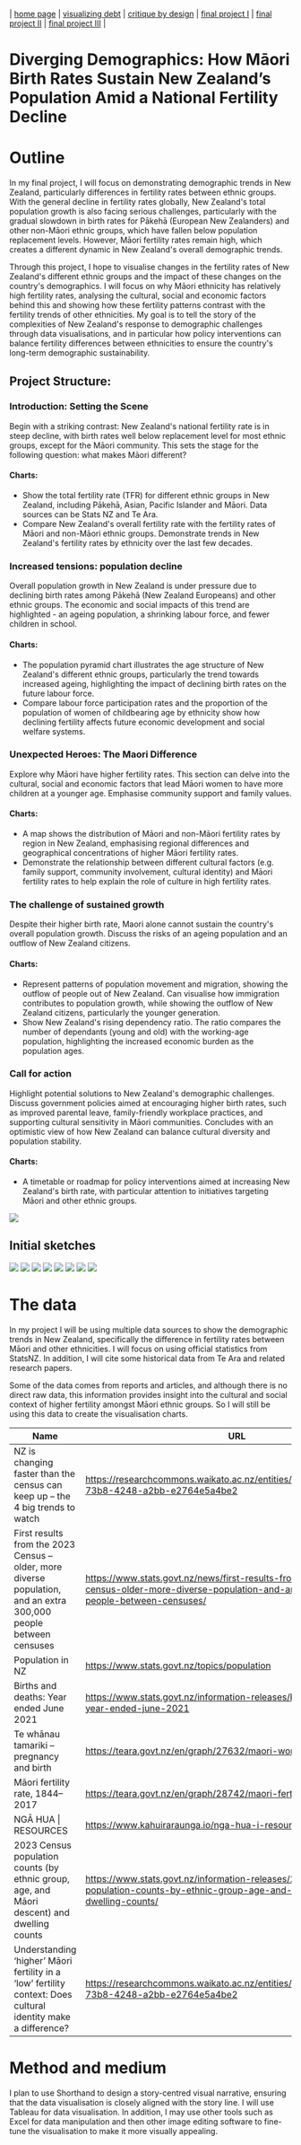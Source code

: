 | [home page](https://francesxliu.github.io/DataVizPorfolio/) | [visualizing debt](visualizing-government-debt) | [critique by design](critique-by-design) | [final project I](final-project-part-one) | [final project II](final-project-part-two) | [final project III](final-project-part-three) |

# Diverging Demographics: How Māori Birth Rates Sustain New Zealand’s Population Amid a National Fertility Decline

# Outline
In my final project, I will focus on demonstrating demographic trends in New Zealand, particularly differences in fertility rates between ethnic groups. With the general decline in fertility rates globally, New Zealand's total population growth is also facing serious challenges, particularly with the gradual slowdown in birth rates for Pākehā (European New Zealanders) and other non-Māori ethnic groups, which have fallen below population replacement levels. However, Māori fertility rates remain high, which creates a different dynamic in New Zealand's overall demographic trends.

Through this project, I hope to visualise changes in the fertility rates of New Zealand's different ethnic groups and the impact of these changes on the country's demographics. I will focus on why Māori ethnicity has relatively high fertility rates, analysing the cultural, social and economic factors behind this and showing how these fertility patterns contrast with the fertility trends of other ethnicities. My goal is to tell the story of the complexities of New Zealand's response to demographic challenges through data visualisations, and in particular how policy interventions can balance fertility differences between ethnicities to ensure the country's long-term demographic sustainability.


## Project Structure:
### Introduction: Setting the Scene
Begin with a striking contrast: New Zealand's national fertility rate is in steep decline, with birth rates well below replacement level for most ethnic groups, except for the Māori community. This sets the stage for the following question: what makes Māori different?
#### Charts:
- Show the total fertility rate (TFR) for different ethnic groups in New Zealand, including Pākehā, Asian, Pacific Islander and Māori. Data sources can be Stats NZ and Te Ara.
- Compare New Zealand's overall fertility rate with the fertility rates of Māori and non-Māori ethnic groups. Demonstrate trends in New Zealand's fertility rates by ethnicity over the last few decades.

### Increased tensions: population decline
Overall population growth in New Zealand is under pressure due to declining birth rates among Pākehā (New Zealand Europeans) and other ethnic groups. The economic and social impacts of this trend are highlighted - an ageing population, a shrinking labour force, and fewer children in school.
#### Charts:
- The population pyramid chart illustrates the age structure of New Zealand's different ethnic groups, particularly the trend towards increased ageing, highlighting the impact of declining birth rates on the future labour force.
- Compare labour force participation rates and the proportion of the population of women of childbearing age by ethnicity show how declining fertility affects future economic development and social welfare systems.

### Unexpected Heroes: The Maori Difference
Explore why Māori have higher fertility rates. This section can delve into the cultural, social and economic factors that lead Māori women to have more children at a younger age. Emphasise community support and family values.
#### Charts:
- A map shows the distribution of Māori and non-Māori fertility rates by region in New Zealand, emphasising regional differences and geographical concentrations of higher Māori fertility rates.
- Demonstrate the relationship between different cultural factors (e.g. family support, community involvement, cultural identity) and Māori fertility rates to help explain the role of culture in high fertility rates.

### The challenge of sustained growth
Despite their higher birth rate, Maori alone cannot sustain the country's overall population growth. Discuss the risks of an ageing population and an outflow of New Zealand citizens.
#### Charts:
- Represent patterns of population movement and migration, showing the outflow of people out of New Zealand. Can visualise how immigration contributes to population growth, while showing the outflow of New Zealand citizens, particularly the younger generation.
- Show New Zealand's rising dependency ratio. The ratio compares the number of dependants (young and old) with the working-age population, highlighting the increased economic burden as the population ages.

### Call for action
Highlight potential solutions to New Zealand's demographic challenges. Discuss government policies aimed at encouraging higher birth rates, such as improved parental leave, family-friendly workplace practices, and supporting cultural sensitivity in Māori communities. Concludes with an optimistic view of how New Zealand can balance cultural diversity and population stability.
#### Charts:
- A timetable or roadmap for policy interventions aimed at increasing New Zealand's birth rate, with particular attention to initiatives targeting Māori and other ethnic groups.

<img src="Story Arc.jpg" />

## Initial sketches
<img src="proj_part1_line.jpg" />
<img src="proj_part1_pyramid.jpg" />
<img src="proj_part1_stacked_area.jpg" />
<img src="proj_part1_map.jpg" />
<img src="proj_part1_radar.jpg" />
<img src="proj_part1_sankey.jpg" />
<img src="proj_part1_heatmap.jpg" />
<img src="proj_part1_roadmap.jpg" />


# The data
In my project I will be using multiple data sources to show the demographic trends in New Zealand, specifically the difference in fertility rates between Māori and other ethnicities. I will focus on using official statistics from StatsNZ. In addition, I will cite some historical data from Te Ara and related research papers.

Some of the data comes from reports and articles, and although there is no direct raw data, this information provides insight into the cultural and social context of higher fertility amongst Māori ethnic groups. So I will still be using this data to create the visualisation charts.

| Name 	| URL 	| Description 	|
|---	|---	|---	|
| NZ is changing faster than the census can keep up – the 4 big trends to watch 	| https://researchcommons.waikato.ac.nz/entities/publication/95f1b27f-73b8-4248-a2bb-e2764e5a4be2 	| Report 	|
| First results from the 2023 Census – older, more diverse population, and an extra 300,000 people between censuses 	| https://www.stats.govt.nz/news/first-results-from-the-2023-census-older-more-diverse-population-and-an-extra-300000-people-between-censuses/ 	| Report with data 	|
| Population in NZ 	| https://www.stats.govt.nz/topics/population 	| StatsNZ 	|
| Births and deaths: Year ended June 2021 	| https://www.stats.govt.nz/information-releases/births-and-deaths-year-ended-june-2021 	| StatsNZ 	|
| Te whānau tamariki – pregnancy and birth 	| https://teara.govt.nz/en/graph/27632/maori-womens-fertility 	| Statistics 	|
| Māori fertility rate, 1844–2017 	| https://teara.govt.nz/en/graph/28742/maori-fertility-rate-1844-2017 	| Statistics 	|
| NGĀ HUA \| RESOURCES 	| https://www.kahuiraraunga.io/nga-hua-i-resources 	| Census Data 	|
| 2023 Census population counts (by ethnic group, age, and Māori descent) and dwelling counts 	| https://www.stats.govt.nz/information-releases/2023-census-population-counts-by-ethnic-group-age-and-maori-descent-and-dwelling-counts/ 	| Census Data 	|
| Understanding ‘higher’ Māori fertility in a ‘low’ fertility context: Does cultural identity make a difference? 	| https://researchcommons.waikato.ac.nz/entities/publication/95f1b27f-73b8-4248-a2bb-e2764e5a4be2 	| Research Paper 	|


# Method and medium
I plan to use Shorthand to design a story-centred visual narrative, ensuring that the data visualisation is closely aligned with the story line. I will use Tableau for data visualisation. In addition, I may use other tools such as Excel for data manipulation and then other image editing software to fine-tune the visualisation to make it more visually appealing.
